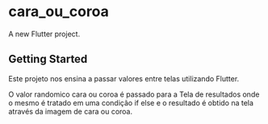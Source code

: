 # cara_ou_coroa

A new Flutter project.

## Getting Started

Este projeto nos ensina a passar valores entre telas utilizando Flutter.

O valor randomico cara ou coroa é passado para a Tela de resultados onde 
o mesmo é tratado em uma condição if else e o resultado é obtido na tela
através da imagem de cara ou coroa.

